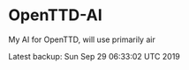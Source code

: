 # OpenTTD-AI
My AI for OpenTTD, will use primarily air

Latest backup: Sun Sep 29 06:33:02 UTC 2019
